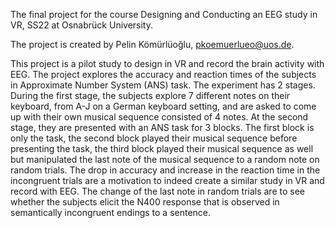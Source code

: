 The final project for the course Designing and Conducting an EEG study in VR, SS22 at Osnabrück University.

The project is created by Pelin Kömürlüoğlu, pkoemuerlueo@uos.de.

This project is a pilot study to design in VR and record the brain activity with EEG. The project explores the accuracy and reaction times of the subjects in Approximate Number System (ANS) task. The experiment has 2 stages. During the first stage, the subjects explore 7 different notes on their keyboard, from A-J on a German keyboard setting, and are asked to come up with their own musical sequence consisted of 4 notes. At the second stage, they are presented with an ANS task for 3 blocks. The first block is only the task, the second block played their musical sequence before presenting the task, the third block played their musical sequence as well but manipulated the last note of the musical sequence to a random note on random trials. 
The drop in accuracy and increase in the reaction time in the incongruent trials are a motivation to indeed create a similar study in VR and record with EEG. The change of the last note in random trials are to see whether the subjects elicit the N400 response that is observed in semantically incongruent endings to a sentence. 


